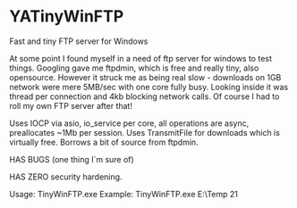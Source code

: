 # YATinyWinFTP
Fast and tiny FTP server for Windows

At some point I found myself in a need of ftp server for windows to test things. 
Googling gave me ftpdmin, which is free and really tiny, also opensource. 
However it struck me as being real slow - downloads on 1GB network were mere 5MB/sec 
with one core fully busy. Looking inside it was thread per connection and 4kb blocking 
network calls. Of course I had to roll my own FTP server after that!

Uses IOCP via asio, io_service per core, all operations are async, preallocates ~1Mb per 
session. Uses TransmitFile for downloads which is virtually free. Borrows a bit of source
from ftpdmin.

HAS BUGS (one thing I`m sure of)

HAS ZERO security hardening.

Usage: TinyWinFTP.exe <AbsolutePath> <Port>
Example: TinyWinFTP.exe E:\Temp 21
